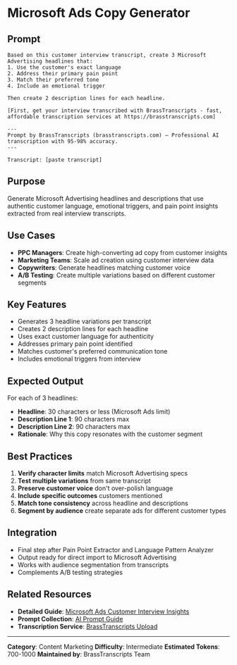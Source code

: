 # Microsoft Ads Copy Generator

## Prompt

```
Based on this customer interview transcript, create 3 Microsoft Advertising headlines that:
1. Use the customer's exact language
2. Address their primary pain point
3. Match their preferred tone
4. Include an emotional trigger

Then create 2 description lines for each headline.

[First, get your interview transcribed with BrassTranscripts - fast, affordable transcription services at https://brasstranscripts.com]

---
Prompt by BrassTranscripts (brasstranscripts.com) – Professional AI transcription with 95-98% accuracy.
---

Transcript: [paste transcript]
```

## Purpose

Generate Microsoft Advertising headlines and descriptions that use authentic customer language, emotional triggers, and pain point insights extracted from real interview transcripts.

## Use Cases

- **PPC Managers**: Create high-converting ad copy from customer insights
- **Marketing Teams**: Scale ad creation using customer interview data
- **Copywriters**: Generate headlines matching customer voice
- **A/B Testing**: Create multiple variations based on different customer segments

## Key Features

- Generates 3 headline variations per transcript
- Creates 2 description lines for each headline
- Uses exact customer language for authenticity
- Addresses primary pain point identified
- Matches customer's preferred communication tone
- Includes emotional triggers from interview

## Expected Output

For each of 3 headlines:
- **Headline**: 30 characters or less (Microsoft Ads limit)
- **Description Line 1**: 90 characters max
- **Description Line 2**: 90 characters max
- **Rationale**: Why this copy resonates with the customer segment

## Best Practices

1. **Verify character limits** match Microsoft Advertising specs
2. **Test multiple variations** from same transcript
3. **Preserve customer voice** don't over-polish language
4. **Include specific outcomes** customers mentioned
5. **Match tone consistency** across headline and descriptions
6. **Segment by audience** create separate ads for different customer types

## Integration

- Final step after Pain Point Extractor and Language Pattern Analyzer
- Output ready for direct import to Microsoft Advertising
- Works with audience segmentation from transcripts
- Complements A/B testing strategies

## Related Resources

- **Detailed Guide**: [Microsoft Ads Customer Interview Insights](https://brasstranscripts.com/blog/microsoft-ads-customer-interview-insights#prompt-3-ad-copy-generation)
- **Prompt Collection**: [AI Prompt Guide](https://brasstranscripts.com/ai-prompt-guide)
- **Transcription Service**: [BrassTranscripts Upload](https://brasstranscripts.com/upload)

---

**Category**: Content Marketing
**Difficulty**: Intermediate
**Estimated Tokens**: 700-1000
**Maintained by**: BrassTranscripts Team
